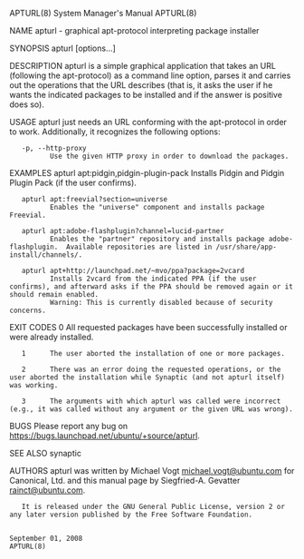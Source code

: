 APTURL(8)                                                                                System Manager's Manual                                                                                APTURL(8)

NAME
       apturl - graphical apt-protocol interpreting package installer

SYNOPSIS
       apturl [options...] <URL>

DESCRIPTION
       apturl  is  a  simple  graphical application that takes an URL (following the apt-protocol) as a command line option, parses it and carries out the operations that the URL describes (that is, it
       asks the user if he wants the indicated packages to be installed and if the answer is positive does so).

USAGE
       apturl just needs an URL conforming with the apt-protocol in order to work. Additionally, it recognizes the following options:

       -p, --http-proxy
              Use the given HTTP proxy in order to download the packages.

EXAMPLES
       apturl apt:pidgin,pidgin-plugin-pack
              Installs Pidgin and Pidgin Plugin Pack (if the user confirms).

       apturl apt:freevial?section=universe
              Enables the "universe" component and installs package Freevial.

       apturl apt:adobe-flashplugin?channel=lucid-partner
              Enables the "partner" repository and installs package adobe-flashplugin.  Available repositories are listed in /usr/share/app-install/channels/.

       apturl apt+http://launchpad.net/~mvo/ppa?package=2vcard
              Installs 2vcard from the indicated PPA (if the user confirms), and afterward asks if the PPA should be removed again or it should remain enabled.
              Warning: This is currently disabled because of security concerns.

EXIT CODES
       0      All requested packages have been successfully installed or were already installed.

       1      The user aborted the installation of one or more packages.

       2      There was an error doing the requested operations, or the user aborted the installation while Synaptic (and not apturl itself) was working.

       3      The arguments with which apturl was called were incorrect (e.g., it was called without any argument or the given URL was wrong).

BUGS
       Please report any bug on https://bugs.launchpad.net/ubuntu/+source/apturl.

SEE ALSO
       synaptic

AUTHORS
       apturl was written by Michael Vogt <michael.vogt@ubuntu.com> for Canonical, Ltd. and this manual page by Siegfried-A. Gevatter <rainct@ubuntu.com>.

       It is released under the GNU General Public License, version 2 or any later version published by the Free Software Foundation.

                                                                                            September 01, 2008                                                                                  APTURL(8)
